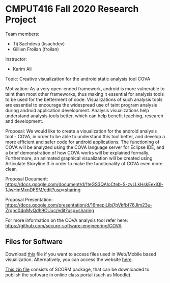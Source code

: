 # CMPUT416 Fall 2020 Research Project


Team members:
  - Tij Sachdeva (ksachdev)
  - Gillien Froilan (froilan)

Instructor: 
  - Karim Ali
  
Topic: Creative visualization for the android static analysis tool COVA

Motivation: As a very open-ended framework, android is more vulnerable to taint than most other frameworks, thus making it essential for analysis tools to be used for the betterment of code. Visualizations of such analysis tools are essential to encourage the widespread use of taint program analysis during android application development. Analysis visualizations help understand analysis tools better, which can help benefit teaching, research and development.

Proposal: We would like to create a visualization for the android analysis tool - COVA, in order to be able to understand this tool better, and develop a more efficient and safer code for android applications. The functioning of COVA will be analyzed using the COVA language server for Eclipse IDE, and a brief demonstration of how COVA works will be explained formally. Furthermore, an animated graphical visualization will be created using Articulate Storyline 3 in order to make the functionality of COVA even more clear.

Proposal Document: https://docs.google.com/document/d/1teGS3QAIoCteb-S-zvLLkHskEexiQl-1JwHmMxnDFSM/edit?usp=sharing

Proposal Presentation: https://docs.google.com/presentation/d/16mepiLlbj7pVkfbf76Jlm23u-Zrgnc04pMvQdh9CUuc/edit?usp=sharing

For more information on the COVA analysis tool refer here: https://github.com/secure-software-engineering/COVA


## Files for Software 

Download <a href = "https://github.com/Kshitij05/Educative-Visualization-COVA-CMPUT416F20/blob/main/An%20Educative%20Visualization%20of%20COVA%20(WebMobile%20Software).zip">this</a> file if you want to access files used in Web/Mobile based visualization. Alternatively, you can access the website <a href = "http://cmput416.tij-sachdeva.com/story_html5.html">here</a>. 

<a href = "https://github.com/Kshitij05/Educative-Visualization-COVA-CMPUT416F20/blob/main/An%20Educative%20Visualization%20of%20COVA%20(SCORM).zip">This zip file</a> consists of SCORM package, that can be downloaded to publish the software in online class portal (such as Moodle). 
